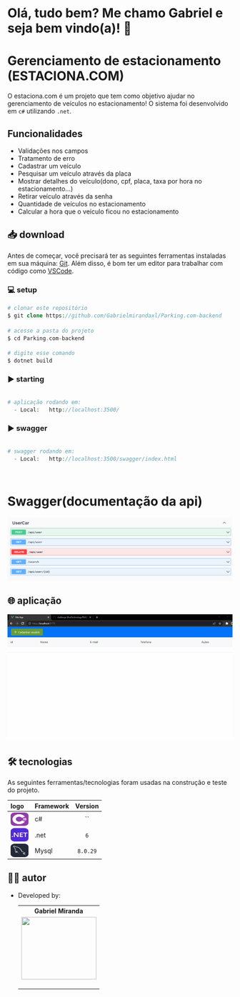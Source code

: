 # Olá, tudo bem? Me chamo Gabriel e seja bem vindo(a)! 👋

# Gerenciamento de estacionamento (ESTACIONA.COM)

 O estaciona.com é um projeto que tem como objetivo ajudar no gerenciamento de veículos no estacionamento! O sistema foi desenvolvido em `c#` utilizando `.net`.
 
## Funcionalidades

- Validações nos campos
- Tratamento de erro
- Cadastrar um veículo
- Pesquisar um veículo através da placa
- Mostrar detalhes do veículo(dono, cpf, placa, taxa por hora no estacionamento...)
- Retirar veículo através da senha
- Quantidade de veículos no estacionamento
- Calcular a hora que o veículo ficou no estacionamento




## 📥 download

Antes de começar, você precisará ter as seguintes ferramentas instaladas em sua máquina:
[Git](https://git-scm.com).
Além disso, é bom ter um editor para trabalhar com código como [VSCode](https://code.visualstudio.com/).

### 💻 setup

```php
# clonar este repositório
$ git clone https://github.com/Gabrielmirandaxl/Parking.com-backend

# acesse a pasta do projeto 
$ cd Parking.com-backend

# digite esse comando
$ dotnet build

```

### ▶ starting
```php

# aplicação rodando em:
  - Local:   http://localhost:3500/ 
```
### ▶ swagger
```php

# swagger rodando em:
  - Local:   http://localhost:3500/swagger/index.html
```

<br>

# Swagger(documentação da api)
<img width="900" heigth="900"  src="https://github.com/Gabrielmirandaxl/gif/blob/main/projeto-parking.PNG">


## 🌐 aplicação
<img width="900" heigth="900"  src="https://github.com/Gabrielmirandaxl/gif/blob/main/2023-01-14%2021-46-26.gif">

<br>

## 🛠 tecnologias

As seguintes ferramentas/tecnologias foram usadas na construção e teste do projeto.
<br>

| logo               | Framework                  | Version      |
| :----------------- | :------------------------- | :----------: |
| <img align="center" alt="vue" height="30" width="40" src="https://github.com/tandpfun/skill-icons/blob/main/icons/CS.svg">| c#  |  ``       |
| <img align="center" alt="vue" height="30" width="40" src="https://github.com/tandpfun/skill-icons/blob/main/icons/DotNet.svg">| .net  |  `6`       |
| <img align="center" alt="js" height="30" width="40" src="https://github.com/tandpfun/skill-icons/blob/main/icons/MySQL-Dark.svg"> | Mysql |  `8.0.29`      |
    


              
## ✍🏼 autor


<div align=left>

- <table>
 <p>  Developed by:</p>
  <tr align=center>
    <th><strong> Gabriel Miranda </strong></th>
  </tr>
   <td>
      <a href="https://github.com/Gabrielmirandaxl">
        <img width="168" height="140" src="https://user-images.githubusercontent.com/82064724/179410818-bc9e953b-83b1-4f23-9d05-ad702abf0f29.png" > <p align="left">
</p></a>
    </td>

</table>
</div>

<div align=left>

<br>

	



